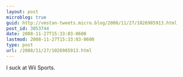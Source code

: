 ```yaml
---
layout: post
microblog: true
guid: http://vmstan-tweets.micro.blog/2008/11/27/1026985913.html
post_id: 3053744
date: 2008-11-27T15:33:03-0600
lastmod: 2008-11-27T15:33:03-0600
type: post
url: /2008/11/27/1026985913.html
---
```

I suck at Wii Sports.
